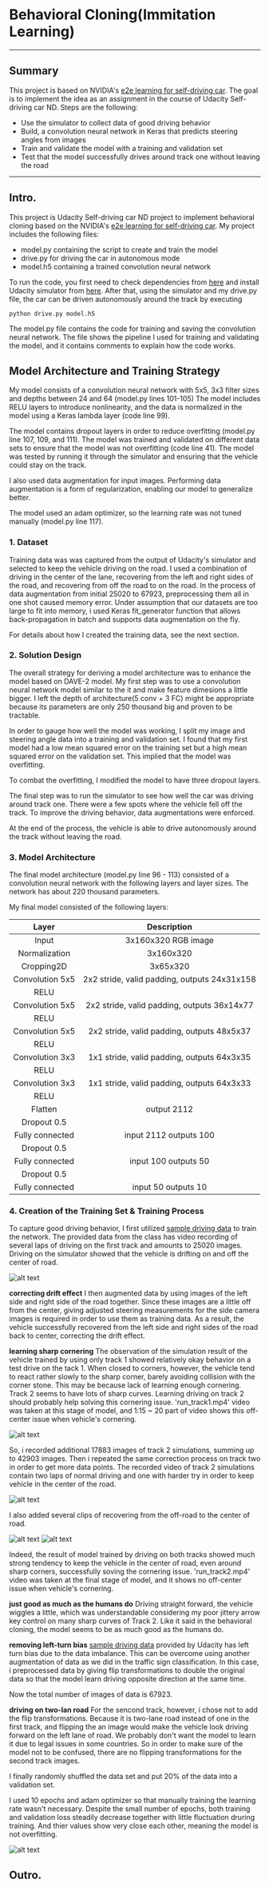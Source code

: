 # **Behavioral Cloning(Immitation Learning)** 

---

## Summary

This project is based on NVIDIA's [e2e learning for self-driving car](./end-to-end-dl-using-px.pdf). 
The goal is to implement the idea as an assignment in the course of Udacity Self-driving car ND.
Steps are the following:
* Use the simulator to collect data of good driving behavior
* Build, a convolution neural network in Keras that predicts steering angles from images
* Train and validate the model with a training and validation set
* Test that the model successfully drives around track one without leaving the road

[//]: # (Image References)

[image1]: ./examples/drifting.jpg "Drifting"
[image2]: ./examples/cornering.jpg "Cornering issue"
[image3]: ./examples/track2_ex.jpg "Track 2 charp corners"
[image4]: ./examples/recovering_from_offroad.jpg "Recovery from off-track Image"
[image5]: ./examples/recovering_from_leftlane.jpg "Recovery from left lane Image"
[image6]: ./examples/training_and_validation_loss.png "Training & validation loss per epoch"

---
## Intro.

This project is Udacity Self-driving car ND project to implement behavioral cloning based on the NVIDIA's [e2e learning for self-driving car](./end-to-end-dl-using-px.pdf). My project includes the following files:
* model.py containing the script to create and train the model
* drive.py for driving the car in autonomous mode
* model.h5 containing a trained convolution neural network 

To run the code, you first need to check dependencies from [here](https://github.com/udacity/CarND-Term1-Starter-Kit) and install Udacity simulator from [here](https://github.com/udacity/self-driving-car-sim). After that, using the simulator and my drive.py file, the car can be driven autonomously around the track by executing 
```sh
python drive.py model.h5
```
The model.py file contains the code for training and saving the convolution neural network. The file shows the pipeline I used for training and validating the model, and it contains comments to explain how the code works.

## Model Architecture and Training Strategy

My model consists of a convolution neural network with 5x5, 3x3 filter sizes and depths between 24 and 64 (model.py lines 101-105) 
The model includes RELU layers to introduce nonlinearity, and the data is normalized in the model using a Keras lambda layer (code line 99). 

The model contains dropout layers in order to reduce overfitting (model.py line 107, 109, and 111). 
The model was trained and validated on different data sets to ensure that the model was not overfitting (code line 41). The model was tested by running it through the simulator and ensuring that the vehicle could stay on the track.

I also used data augmentation for input images. Performing data augmentation is a form of regularization, enabling our model to generalize better.

The model used an adam optimizer, so the learning rate was not tuned manually (model.py line 117).

### 1. Dataset

Training data was was captured from the output of Udacity's simulator and selected to keep the vehicle driving on the road. I used a combination of driving in the center of the lane, recovering from the left and right sides of the road, and recovering from off the road to on the road. In the process of data augmentation from initial 25020 to 67923, preprocessing them all in one shot caused memory error. Under assumption that our datasets are too large to fit into memory, i used Keras fit_generator function that allows back-propagation in batch and supports data augmentation on the fly.

For details about how I created the training data, see the next section. 


### 2. Solution Design

The overall strategy for deriving a model architecture was to enhance the model based on DAVE-2 model. My first step was to use a convolution neural network model similar to the it and make feature dimesions a little bigger. I left the depth of architecture(5 conv + 3 FC) might be appropriate because its parameters are only 250 thousand big and proven to be tractable.

In order to gauge how well the model was working, I split my image and steering angle data into a training and validation set. I found that my first model had a low mean squared error on the training set but a high mean squared error on the validation set. This implied that the model was overfitting. 

To combat the overfitting, I modified the model to have three dropout layers.

The final step was to run the simulator to see how well the car was driving around track one. There were a few spots where the vehicle fell off the track. To improve the driving behavior, data augmentations were enforced.

At the end of the process, the vehicle is able to drive autonomously around the track without leaving the road.

### 3. Model Architecture

The final model architecture (model.py line 96 - 113) consisted of a convolution neural network with the following layers and layer sizes. The network has about 220 thousand parameters.

My final model consisted of the following layers:

| Layer                 |     Description                               |
|:---------------------:|:---------------------------------------------:|
| Input                 | 3x160x320 RGB image                           |
| Normalization         | 3x160x320                                     |
| Cropping2D            | 3x65x320                                      |
| Convolution 5x5       | 2x2 stride, valid padding, outputs 24x31x158  |
| RELU                  |                                               |
| Convolution 5x5       | 2x2 stride, valid padding, outputs 36x14x77   |
| RELU                  |                                               |
| Convolution 5x5       | 2x2 stride, valid padding, outputs 48x5x37    |
| RELU                  |                                               |
| Convolution 3x3       | 1x1 stride, valid padding, outputs 64x3x35    |
| RELU                  |                                               |
| Convolution 3x3       | 1x1 stride, valid padding, outputs 64x3x33    |
| RELU                  |                                               |
| Flatten               | output 2112                                   |
| Dropout 0.5           |                                               |
| Fully connected       | input 2112 outputs 100                        |
| Dropout 0.5           |                                               |
| Fully connected       | input 100 outputs 50                          |
| Dropout 0.5           |                                               |
| Fully connected       | input 50 outputs 10                           |



### 4. Creation of the Training Set & Training Process

To capture good driving behavior, I first utilized [sample driving data](https://d17h27t6h515a5.cloudfront.net/topher/2016/December/584f6edd_data/data.zip) to train the network. The provided data from the class has video recording of several laps of driving on the first track and amounts to 25020 images. Driving on the simulator showed that the vehicle is drifting on and off the center of road. 

![alt text][image1]

**correcting drift effect**
I then augmented data by using images of the left side and right side of the road together. Since these images are a little off from the center, giving adjusted steering measurements for the side camera images is required in order to use them as training data. As a result, the vehicle successfully recovered from the left side and right sides of the road back to center, correcting the drift effect. 

**learning sharp cornering**
The observation of the simulation result of the vehicle trained by using only track 1 showed relatively okay behavior on a test drive on the tack 1. When closed to corners, however, the vehicle tend to react rather slowly to the sharp corner, barely avoiding collision with the corner stone. This may be because lack of learning enough cornering. Track 2 seems to have lots of sharp curves. Learning driving on track 2 should probably help solving this cornering issue. 'run_track1.mp4' video was taken at this stage of model, and 1:15 ~ 20 part of video shows this off-center issue when vehicle's cornering.

![alt text][image2]


So, i recorded additional 17883 images of track 2 simulations, summing up to 42903 images. Then i repeated the same correction process on track two in order to get more data points. The recorded video of track 2 simulations contain two laps of normal driving and one with harder try in order to keep vehicle in the center of the road. 

![alt text][image3]

I also added several clips of recovering from the off-road to the center of road. 

![alt text][image4]
![alt text][image5]

Indeed, the result of model trained by driving on both tracks showed much strong tendency to keep the vehicle in the center of road, even around sharp corners, successfully soving the cornering issue. 'run_track2.mp4' video was taken at the final stage of model, and it shows no off-center issue when vehicle's cornering. 

**just good as much as the humans do**
Driving straight forward, the vehicle wiggles a little, which was understandable considering my poor jittery arrow key control on many sharp curves of Track 2. Like it said in the behavioral cloning, the model seems to be as much good as the humans do.

**removing left-turn bias**
[sample driving data](https://d17h27t6h515a5.cloudfront.net/topher/2016/December/584f6edd_data/data.zip) provided by Udacity has left turn bias due to the data imbalance. This can be overcome using another augmentation of data as we did in the traffic sign classification. In this case, i preprocessed data by giving flip transformations to double the original data so that the model learn driving opposite direction at the same time. 

Now the total number of images of data is 67923.

**driving on two-lan road**
For the sencond track, however, i chose not to add the flip transformations. Because it is two-lane road instead of one in the first track, and flipping the an image would make the vehicle look driving forward on the left lane of road. We probably don't want the model to learn it due to legal issues in some countries. So in order to make sure of the model not to be confused, there are no flipping transformations for the second track images.  

I finally randomly shuffled the data set and put 20% of the data into a validation set. 

I used 10 epochs and adam optimizer so that manually training the learning rate wasn't necessary. Despite the small number of epochs, both training and validation loss steadily decrease together with little fluctuation druring training. And thier values show very close each other, meaning the model is not overfitting.

![alt text][image6]

## Outro.

